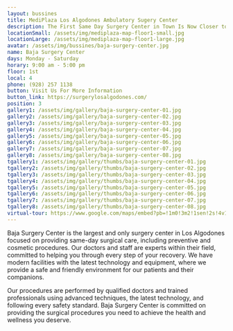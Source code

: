 ```yaml
---
layout: bussines
title: MediPlaza Los Algodones Ambulatory Sugery Center 
description: The First Same Day Surgery Center in Town Is Now Closer to You. Don't Worry About an Overnight Stay, Come and Check the Variety of Options We Have for You.
locationSmall: /assets/img/mediplaza-map-floor1-small.jpg
locationLarge: /assets/img/mediplaza-map-floor1-large.jpg
avatar: /assets/img/bussines/baja-surgery-center.jpg
name: Baja Surgery Center
days: Monday - Saturday
horary: 9:00 am - 5:00 pm
floor: 1st
local: 4
phone: (928) 257 1138
button: Visit Us For More Information
button_link: https://surgerylosalgodones.com/
position: 3
gallery1: /assets/img/gallery/baja-surgery-center-01.jpg
gallery2: /assets/img/gallery/baja-surgery-center-02.jpg
gallery3: /assets/img/gallery/baja-surgery-center-03.jpg
gallery4: /assets/img/gallery/baja-surgery-center-04.jpg
gallery5: /assets/img/gallery/baja-surgery-center-05.jpg
gallery6: /assets/img/gallery/baja-surgery-center-06.jpg
gallery7: /assets/img/gallery/baja-surgery-center-07.jpg
gallery8: /assets/img/gallery/baja-surgery-center-08.jpg
tgallery1: /assets/img/gallery/thumbs/baja-surgery-center-01.jpg
tgallery2: /assets/img/gallery/thumbs/baja-surgery-center-02.jpg
tgallery3: /assets/img/gallery/thumbs/baja-surgery-center-03.jpg
tgallery4: /assets/img/gallery/thumbs/baja-surgery-center-04.jpg
tgallery5: /assets/img/gallery/thumbs/baja-surgery-center-05.jpg
tgallery6: /assets/img/gallery/thumbs/baja-surgery-center-06.jpg
tgallery7: /assets/img/gallery/thumbs/baja-surgery-center-07.jpg
tgallery8: /assets/img/gallery/thumbs/baja-surgery-center-08.jpg
virtual-tour: https://www.google.com/maps/embed?pb=!1m0!3m2!1sen!2s!4v1496694113592!6m8!1m7!1s8--Yo66j4A0AAAQvxcMbSw!2m2!1d32.71537321902485!2d-114.7288982090736!3f27.03!4f-3.0900000000000034!5f0.4000000000000002
---
```

Baja Surgery Center is the largest and only surgery center in Los Algodones focused on providing same-day surgical care, including preventive and cosmetic procedures. Our doctors and staff are experts within their field, committed to helping you through every step of your recovery. We have modern facilities with the latest technology and equipment, where we provide a safe and friendly environment for our patients and their companions.

Our procedures are performed by qualified doctors and trained professionals using advanced techniques, the latest technology, and following every safety standard. Baja Surgery Center is committed on providing the surgical procedures you need to achieve the health and wellness you deserve.